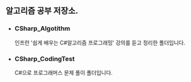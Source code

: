 ## 알고리즘 공부 저장소.

+ ### CSharp_Algotithm

    인프런 '쉽게 배우는 C#알고리즘 프로그래밍' 강의를 듣고 정리한 폴더입니다.

+ ### CSharp_CodingTest

    C#으로 프로그래머스 문제 풀이 폴더입니다.
